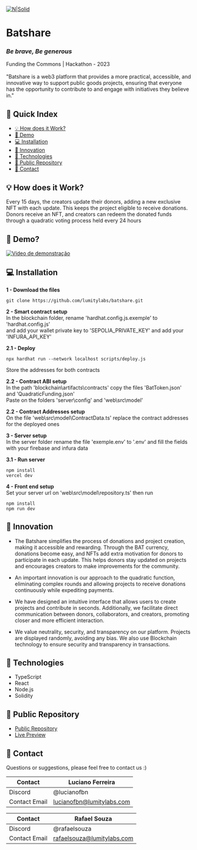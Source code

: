 [![N|Solid](https://i.imgur.com/0M6fLzp.png)](https://batshare.lumitylabs.com)
# Batshare
### _Be brave, Be generous_
Funding the Commons | Hackathon - 2023   
<br>"Batshare is a web3 platform that provides a more practical, accessible, and innovative way to support public goods projects, ensuring that everyone has the opportunity to contribute to and engage with initiatives they believe in."

## 📖 Quick Index
- [💡 How does it Work?](#-how-does-it-work)
- [🎥 Demo](#-demo)
- [💻 Installation](#-installation)
- [🚀 Innovation](#-innovation)
- [🔧 Technologies](#-technologies)
- [📁 Public Repository](#-public-repository)
- [📧 Contact](#-contact)
 
## 💡 How does it Work?  
Every 15 days, the creators update their donors, adding a new exclusive NFT with each update. This keeps the project eligible to receive donations. Donors receive an NFT, and creators can redeem the donated funds through a quadratic voting process held every 24 hours

## 🎥 Demo?
[![Vídeo de demonstração](linkimg.png)](linkvideo)

## 💻 Installation

**1 - Download the files**
```commandline
git clone https://github.com/lumitylabs/batshare.git
```
**2 - Smart contract setup**  
In the blockchain folder, rename 'hardhat.config.js.exemple' to 'hardhat.config.js'  
and add your wallet private key to 'SEPOLIA_PRIVATE_KEY' and add your 'INFURA_API_KEY'
  
**2.1 - Deploy**  
```commandline
npx hardhat run --network localhost scripts/deploy.js
```  
Store the addresses for both contracts  

**2.2 - Contract ABI setup**  
In the path 'blockchain\artifacts\contracts' copy the files 'BatToken.json' and 'QuadraticFunding.json'  
Paste on the folders 'server\config' and 'web\src\model'  

**2.2 - Contract Addresses setup**  
On the file 'web\src\model\ContractData.ts' replace the contract addresses for the deployed ones  
  
**3 - Server setup**  
In the server folder rename the file 'exemple.env' to '.env' and fill the fields with your firebase and infura data  
  
**3.1 - Run server**  
 ```commandline
npm install
vercel dev
```

**4 - Front end setup**  
Set your server url on 'web\src\model\repository.ts' then run
 ```commandline
npm install
npm run dev
```

## 🚀 Innovation
- The Batshare simplifies the process of donations and project creation, making it accessible and rewarding. Through the BAT currency, donations become easy, and NFTs add extra motivation for donors to participate in each update. This helps donors stay updated on projects and encourages creators to make improvements for the community.
    
- An important innovation is our approach to the quadratic function, eliminating complex rounds and allowing projects to receive donations continuously while expediting payments.
    
- We have designed an intuitive interface that allows users to create projects and contribute in seconds. Additionally, we facilitate direct communication between donors, collaborators, and creators, promoting closer and more efficient interaction.
    
- We value neutrality, security, and transparency on our platform. Projects are displayed randomly, avoiding any bias. We also use Blockchain technology to ensure security and transparency in transactions.

## 🔧 Technologies
- TypeScript
- React
- Node.js
- Solidity

## 📁 Public Repository

- [Public Repository](https://github.com/lumitylabs/batshare)
- [Live Preview](https://batshare.lumitylabs.com/)

## 📧 Contact
Questions or suggestions, please feel free to contact us :)  

| Contact | Luciano Ferreira |
| ------ | ------ |
| Discord | @lucianofbn |
| Contact Email | lucianofbn@lumitylabs.com |

| Contact | Rafael Souza | 
| ------ | ------ |
| Discord | @rafaelsouza |
| Contact Email | rafaelsouza@lumitylabs.com |
